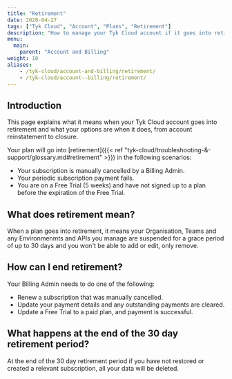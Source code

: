 ```yaml
---
title: "Retirement"
date: 2020-04-27
tags: ["Tyk Cloud", "Account", "Plans", "Retirement"]
description: "How to manage your Tyk Cloud account if it goes into retirement mode"
menu:
  main:
    parent: "Account and Billing"
weight: 10
aliases:
    - /tyk-cloud/account-and-billing/retirement/
    - /tyk-cloud/account--billing/retirement/
---
```


## Introduction

This page explains what it means when your Tyk Cloud account goes into retirement and what your options are when it does, from account reinstatement to closure.

Your plan will go into [retirement]({{< ref "tyk-cloud/troubleshooting-&-support/glossary.md#retirement" >}}) in the following scenarios:

* Your subscription is manually cancelled by a Billing Admin.
* Your periodic subscription payment fails.
* You are on a Free Trial (5 weeks) and have not signed up to a plan before the expiration of the Free Trial.

## What does retirement mean?

When a plan goes into retirement, it means your Organisation, Teams and any Environmenmts and APIs you manage are suspended for a grace period of up to 30 days and you won't be able to add or edit, only remove.

## How can I end retirement?

Your Billing Admin needs to do one of the following:

* Renew a subscription that was manually cancelled.
* Update your payment details and any outstanding payments are cleared.
* Update a Free Trial to a paid plan, and payment is successful.

## What happens at the end of the 30 day retirement period?

At the end of the 30 day retirement period if you have not restored or created a relevant subscription, all your data will be deleted.


